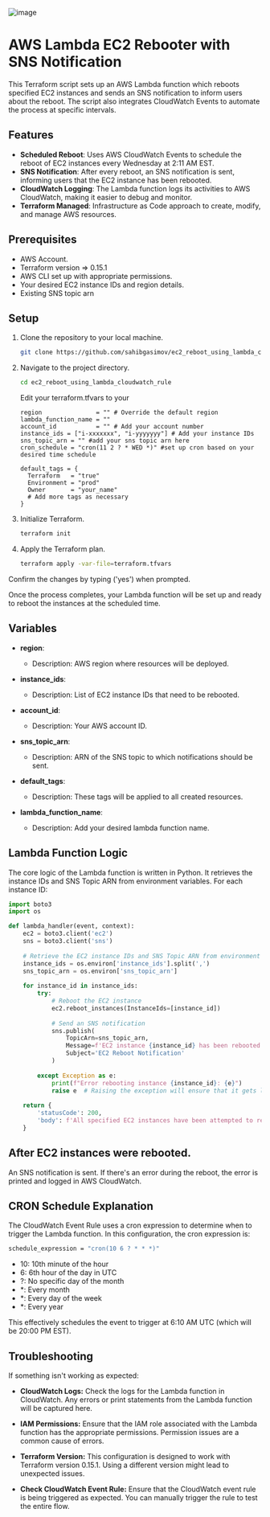![image](https://github.com/sahibgasimov/ec2_reboot_using_lambda_cloudwatch_rule/assets/100177153/a1e2b049-b437-4636-ab10-f8bd41de2201)


# AWS Lambda EC2 Rebooter with SNS Notification

This Terraform script sets up an AWS Lambda function which reboots specified EC2 instances and sends an SNS notification to inform users about the reboot. The script also integrates CloudWatch Events to automate the process at specific intervals.

## Features

- **Scheduled Reboot**: Uses AWS CloudWatch Events to schedule the reboot of EC2 instances every Wednesday at 2:11 AM EST.
- **SNS Notification**: After every reboot, an SNS notification is sent, informing users that the EC2 instance has been rebooted.
- **CloudWatch Logging**: The Lambda function logs its activities to AWS CloudWatch, making it easier to debug and monitor.
- **Terraform Managed**: Infrastructure as Code approach to create, modify, and manage AWS resources.

## Prerequisites

- AWS Account.
- Terraform version => 0.15.1
- AWS CLI set up with appropriate permissions.
- Your desired EC2 instance IDs and region details.
- Existing SNS topic arn 

## Setup

1. Clone the repository to your local machine.
   
   ```bash
   git clone https://github.com/sahibgasimov/ec2_reboot_using_lambda_cloudwatch_rule.git
   ```
2. Navigate to the project directory.

   ```bash
   cd ec2_reboot_using_lambda_cloudwatch_rule
   ```

   Edit your terraform.tfvars to your 

   ```hcl
   region               = "" # Override the default region
   lambda_function_name = ""
   account_id           = "" # Add your account number
   instance_ids = ["i-xxxxxxx", "i-yyyyyyy"] # Add your instance IDs
   sns_topic_arn = "" #add your sns topic arn here
   cron_schedule = "cron(11 2 ? * WED *)" #set up cron based on your desired time schedule

   default_tags = {
     Terraform   = "true"
     Environment = "prod"
     Owner       = "your_name"
     # Add more tags as necessary
   }
   ```


4. Initialize Terraform.
   
   ```bash
   terraform init
   ```
5. Apply the Terraform plan.
   
   ```bash
   terraform apply -var-file=terraform.tfvars
   ```

Confirm the changes by typing ('yes') when prompted.

Once the process completes, your Lambda function will be set up and ready to reboot the instances at the scheduled time.

## Variables

- **region**: 
  - Description: AWS region where resources will be deployed.

- **instance_ids**: 
  - Description: List of EC2 instance IDs that need to be rebooted.

- **account_id**: 
  - Description: Your AWS account ID.

- **sns_topic_arn**: 
  - Description: ARN of the SNS topic to which notifications should be sent.

- **default_tags**: 
  - Description: These tags will be applied to all created resources.

- **lambda_function_name**: 
  - Description: Add your desired lambda function name.



## Lambda Function Logic

The core logic of the Lambda function is written in Python. It retrieves the instance IDs and SNS Topic ARN from environment variables. For each instance ID:

```python
import boto3
import os

def lambda_handler(event, context):
    ec2 = boto3.client('ec2')
    sns = boto3.client('sns')
    
    # Retrieve the EC2 instance IDs and SNS Topic ARN from environment variables
    instance_ids = os.environ['instance_ids'].split(',')
    sns_topic_arn = os.environ['sns_topic_arn']
    
    for instance_id in instance_ids:
        try:
            # Reboot the EC2 instance
            ec2.reboot_instances(InstanceIds=[instance_id])
            
            # Send an SNS notification
            sns.publish(
                TopicArn=sns_topic_arn,
                Message=f'EC2 instance {instance_id} has been rebooted.',
                Subject='EC2 Reboot Notification'
            )
            
        except Exception as e:
            print(f"Error rebooting instance {instance_id}: {e}")
            raise e  # Raising the exception will ensure that it gets logged in CloudWatch
    
    return {
        'statusCode': 200,
        'body': f'All specified EC2 instances have been attempted to reboot and SNS notifications sent.'
    }
```

## After EC2 instances were rebooted.

An SNS notification is sent. If there's an error during the reboot, the error is printed and logged in AWS CloudWatch.

## CRON Schedule Explanation
The CloudWatch Event Rule uses a cron expression to determine when to trigger the Lambda function. In this configuration, the cron expression is:

   ```bash
   schedule_expression = "cron(10 6 ? * * *)"
   ```

- 10: 10th minute of the hour
- 6: 6th hour of the day in UTC
- ?: No specific day of the month
- *: Every month
- *: Every day of the week
- *: Every year
  
This effectively schedules the event to trigger at 6:10 AM UTC (which will be 20:00 PM EST).

## Troubleshooting

If something isn't working as expected:

- **CloudWatch Logs:** Check the logs for the Lambda function in CloudWatch. Any errors or print statements from the Lambda function will be captured here.

- **IAM Permissions:** Ensure that the IAM role associated with the Lambda function has the appropriate permissions. Permission issues are a common cause of errors.

- **Terraform Version:** This configuration is designed to work with Terraform version 0.15.1. Using a different version might lead to unexpected issues.

- **Check CloudWatch Event Rule:** Ensure that the CloudWatch event rule is being triggered as expected. You can manually trigger the rule to test the entire flow.



